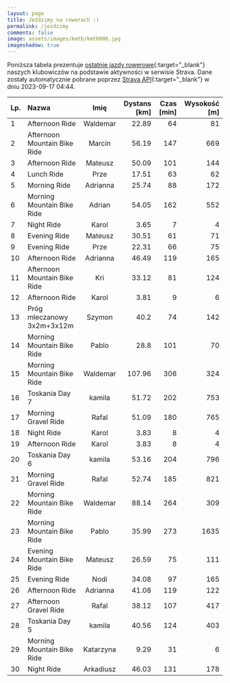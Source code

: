 ```yaml
---
layout: page
title: Jeździmy na rowerach :)
permalink: /jezdzimy
comments: false
image: assets/images/kmtb/kmtb008.jpg
imageshadow: true
---
```


Poniższa tabela prezentuje [ostatnie jazdy rowerowe](https://www.strava.com/clubs/336381){:target="_blank"} naszych klubowiczów na podstawie aktywności w serwisie Strava. Dane zostały automatycznie pobrane poprzez [Strava API](https://developers.strava.com/docs/reference/#api-Clubs-getClubActivitiesById){:target="_blank"} w dniu 2023-09-17 04:44.

Lp. | Nazwa | Imię | Dystans [km] | Czas [min] | Wysokość [m]
:--- | :--- | :---: | ---: | ---: | ---:
1|Afternoon Ride|Waldemar|22.89|64|81
2|Afternoon Mountain Bike Ride|Marcin|56.19|147|669
3|Afternoon Ride|Mateusz|50.09|101|144
4|Lunch Ride|Prze|17.51|63|62
5|Morning Ride|Adrianna|25.74|88|172
6|Morning Mountain Bike Ride|Adrian|54.05|162|552
7|Night Ride|Karol|3.65|7|4
8|Evening Ride|Mateusz|30.51|61|71
9|Evening Ride|Prze|22.31|66|75
10|Afternoon Ride|Adrianna|46.49|119|165
11|Afternoon Mountain Bike Ride|Kri|33.12|81|124
12|Afternoon Ride|Karol|3.81|9|6
13|Próg mleczanowy 3x2m+3x12m|Szymon|40.2|74|142
14|Morning Mountain Bike Ride|Pablo|28.8|101|70
15|Morning Mountain Bike Ride|Waldemar|107.96|306|324
16|Toskania Day 7|kamila|51.72|202|753
17|Morning Gravel Ride|Rafal|51.09|180|765
18|Night Ride|Karol|3.83|8|4
19|Afternoon Ride|Karol|3.83|8|4
20|Toskania Day 6|kamila|53.16|204|796
21|Morning Gravel Ride|Rafal|52.74|185|821
22|Morning Mountain Bike Ride|Waldemar|88.14|264|309
23|Morning Mountain Bike Ride|Pablo|35.99|273|1635
24|Evening Mountain Bike Ride|Mateusz|26.59|75|111
25|Evening Ride|Nodi|34.08|97|165
26|Afternoon Ride|Adrianna|41.08|119|122
27|Afternoon Gravel Ride|Rafal|38.12|107|417
28|Toskania Day 5|kamila|40.56|124|403
29|Morning Mountain Bike Ride|Katarzyna|9.29|31|6
30|Night Ride|Arkadiusz|46.03|131|178
